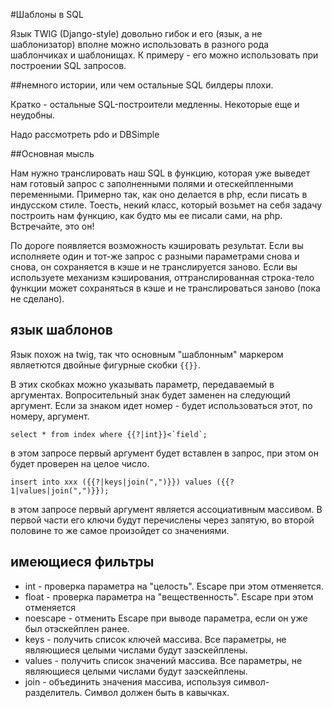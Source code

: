 #Шаблоны в SQL

Язык TWIG (Django-style) довольно гибок и его (язык, а не шаблонизатор) вполне можно использовать в разного рода шаблончиках и шаблонищах. К примеру - его можно использовать при построении SQL запросов.

##немного истории, или чем остальные SQL билдеры плохи.

Кратко - остальные SQL-построители медленны. Некоторые еще и неудобны.

Надо рассмотреть pdo и DBSimple

##Основная мысль

Нам нужно транслировать наш SQL в функцию, которая уже выведет нам готовый запрос с заполненными полями и отескейпленными переменными. Примерно так, как оно делается в php, если писать в индусском стиле. Тоесть, некий класс, который возьмет на себя задачу построить нам функцию, как будто мы ее писали сами, на php. Встречайте, это он!

По дороге появляется возможность кэшировать результат. Если вы исполняете один и тот-же запрос с разными параметрами снова и снова, он сохраняется в кэше и не транслируется заново. Если вы используете механизм кэширования, оттранслированная строка-тело функции может сохраняться в кэше и не транслироваться заново (пока не сделано).

## язык шаблонов

Язык похож на twig, так что основным "шаблонным" маркером являетются двойные фигурные скобки `{{}}`.

В этих скобках можно указывать параметр, передаваемый в аргументах. Вопросительный знак будет заменен на следующий аргумент. Если за знаком идет номер - будет использоваться этот, по номеру, аргумент.

    select * from index where {{?|int}}<`field`;

в этом запросе первый аргумент будет вставлен в запрос, при этом он будет проверен на целое число.

    insert into xxx ({{?|keys|join(",")}}) values ({{?1|values|join(",")}});

в этом запросе первый аргумент является ассоциативным массивом. В первой части его ключи будут перечислены через запятую, во второй половине то же самое произойдет со значениями.

## имеющиеся фильтры

- int - проверка параметра на "целость". Escape при этом отменяется.
- float - проверка параметра на "вещественность". Escape при этом отменяется
- noescape - отменить Escape при выводе параметра, если он уже был отэскейплен ранее.
- keys - получить список ключей массива. Все параметры, не являющиеся целыми числами будут заэскейплены.
- values - получить список значений массива. Все параметры, не являющиеся целыми числами будут заэскейплены.
- join - объединить значения массива, используя символ-разделитель. Символ должен быть в кавычках.





